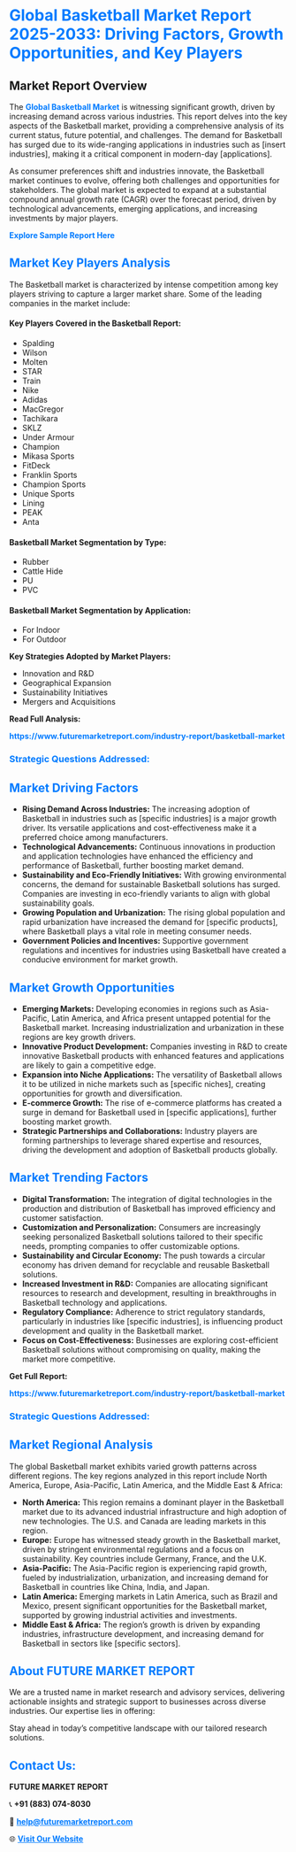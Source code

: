 <h1 style="color: #007BFF;">Global Basketball Market Report 2025-2033: Driving Factors, Growth Opportunities, and Key Players</h1>

<section id="overview">
<h2>Market Report Overview</h2>
<p>The <a href="https://www.futuremarketreport.com/industry-report/basketball-market" style="color: #007BFF; text-decoration: none;"><strong>Global Basketball Market</strong></a> is witnessing significant growth, driven by increasing demand across various industries. This report delves into the key aspects of the Basketball market, providing a comprehensive analysis of its current status, future potential, and challenges. The demand for Basketball has surged due to its wide-ranging applications in industries such as [insert industries], making it a critical component in modern-day [applications].</p>
<p>As consumer preferences shift and industries innovate, the Basketball market continues to evolve, offering both challenges and opportunities for stakeholders. The global market is expected to expand at a substantial compound annual growth rate (CAGR) over the forecast period, driven by technological advancements, emerging applications, and increasing investments by major players.</p>
</section>

<section id="overview">
<p><a href="https://www.futuremarketreport.com/request-sample/reportId=107819" style="color: #007BFF; text-decoration: none;"><strong>Explore Sample Report Here</strong></a></p>
</section>

<section id="key-players">
<h2 style="color: #007BFF;">Market Key Players Analysis</h2>
<p>The Basketball market is characterized by intense competition among key players striving to capture a larger market share. Some of the leading companies in the market include:</p>
<h4>Key Players Covered in the Basketball Report:</h4>
<ul><li>Spalding</li><li>Wilson</li><li>Molten</li><li>STAR</li><li>Train</li><li>Nike</li><li>Adidas</li><li>MacGregor</li><li>Tachikara</li><li>SKLZ</li><li>Under Armour</li><li>Champion</li><li>Mikasa Sports</li><li>FitDeck</li><li>Franklin Sports</li><li>Champion Sports</li><li>Unique Sports</li><li>Lining</li><li>PEAK</li><li>Anta</li></ul>
<h4>Basketball Market Segmentation by Type:</h4>
<ul><li>Rubber</li><li>Cattle Hide</li><li>PU</li><li>PVC</li></ul>

<h4>Basketball Market Segmentation by Application:</h4>
<ul><li>For Indoor</li><li>For Outdoor</li></ul>
<p><strong>Key Strategies Adopted by Market Players:</strong></p>
<ul>
<li>Innovation and R&D</li>
<li>Geographical Expansion</li>
<li>Sustainability Initiatives</li>
<li>Mergers and Acquisitions</li>
</ul>
</section>

<section>
<p><strong>Read Full Analysis: </strong></p><a href="https://www.futuremarketreport.com/industry-report/basketball-market" style="color: #007BFF; text-decoration: none;"><strong>https://www.futuremarketreport.com/industry-report/basketball-market</strong></a>
<h3 style="color: #007BFF;">Strategic Questions Addressed:</h3>
</section>

<section id="driving-factors">
<h2 style="color: #007BFF;">Market Driving Factors</h2>
<ul>
<li><strong>Rising Demand Across Industries:</strong> The increasing adoption of Basketball in industries such as [specific industries] is a major growth driver. Its versatile applications and cost-effectiveness make it a preferred choice among manufacturers.</li>
<li><strong>Technological Advancements:</strong> Continuous innovations in production and application technologies have enhanced the efficiency and performance of Basketball, further boosting market demand.</li>
<li><strong>Sustainability and Eco-Friendly Initiatives:</strong> With growing environmental concerns, the demand for sustainable Basketball solutions has surged. Companies are investing in eco-friendly variants to align with global sustainability goals.</li>
<li><strong>Growing Population and Urbanization:</strong> The rising global population and rapid urbanization have increased the demand for [specific products], where Basketball plays a vital role in meeting consumer needs.</li>
<li><strong>Government Policies and Incentives:</strong> Supportive government regulations and incentives for industries using Basketball have created a conducive environment for market growth.</li>
</ul>
</section>

<section id="growth-opportunities">
<h2 style="color: #007BFF;">Market Growth Opportunities</h2>
<ul>
<li><strong>Emerging Markets:</strong> Developing economies in regions such as Asia-Pacific, Latin America, and Africa present untapped potential for the Basketball market. Increasing industrialization and urbanization in these regions are key growth drivers.</li>
<li><strong>Innovative Product Development:</strong> Companies investing in R&D to create innovative Basketball products with enhanced features and applications are likely to gain a competitive edge.</li>
<li><strong>Expansion into Niche Applications:</strong> The versatility of Basketball allows it to be utilized in niche markets such as [specific niches], creating opportunities for growth and diversification.</li>
<li><strong>E-commerce Growth:</strong> The rise of e-commerce platforms has created a surge in demand for Basketball used in [specific applications], further boosting market growth.</li>
<li><strong>Strategic Partnerships and Collaborations:</strong> Industry players are forming partnerships to leverage shared expertise and resources, driving the development and adoption of Basketball products globally.</li>
</ul>
</section>

<section id="trending-factors">
<h2 style="color: #007BFF;">Market Trending Factors</h2>
<ul>
<li><strong>Digital Transformation:</strong> The integration of digital technologies in the production and distribution of Basketball has improved efficiency and customer satisfaction.</li>
<li><strong>Customization and Personalization:</strong> Consumers are increasingly seeking personalized Basketball solutions tailored to their specific needs, prompting companies to offer customizable options.</li>
<li><strong>Sustainability and Circular Economy:</strong> The push towards a circular economy has driven demand for recyclable and reusable Basketball solutions.</li>
<li><strong>Increased Investment in R&D:</strong> Companies are allocating significant resources to research and development, resulting in breakthroughs in Basketball technology and applications.</li>
<li><strong>Regulatory Compliance:</strong> Adherence to strict regulatory standards, particularly in industries like [specific industries], is influencing product development and quality in the Basketball market.</li>
<li><strong>Focus on Cost-Effectiveness:</strong> Businesses are exploring cost-efficient Basketball solutions without compromising on quality, making the market more competitive.</li>
</ul>
</section>

<section>
<p><strong>Get Full Report: </strong></p><a href="https://www.futuremarketreport.com/industry-report/basketball-market" style="color: #007BFF; text-decoration: none;"><strong>https://www.futuremarketreport.com/industry-report/basketball-market</strong></a>
<h3 style="color: #007BFF;">Strategic Questions Addressed:</h3>
</section>


<section id="regional-analysis">
<h2 style="color: #007BFF;">Market Regional Analysis</h2>
<p>The global Basketball market exhibits varied growth patterns across different regions. The key regions analyzed in this report include North America, Europe, Asia-Pacific, Latin America, and the Middle East & Africa:</p>
<ul>
<li><strong>North America:</strong> This region remains a dominant player in the Basketball market due to its advanced industrial infrastructure and high adoption of new technologies. The U.S. and Canada are leading markets in this region.</li>
<li><strong>Europe:</strong> Europe has witnessed steady growth in the Basketball market, driven by stringent environmental regulations and a focus on sustainability. Key countries include Germany, France, and the U.K.</li>
<li><strong>Asia-Pacific:</strong> The Asia-Pacific region is experiencing rapid growth, fueled by industrialization, urbanization, and increasing demand for Basketball in countries like China, India, and Japan.</li>
<li><strong>Latin America:</strong> Emerging markets in Latin America, such as Brazil and Mexico, present significant opportunities for the Basketball market, supported by growing industrial activities and investments.</li>
<li><strong>Middle East & Africa:</strong> The region’s growth is driven by expanding industries, infrastructure development, and increasing demand for Basketball in sectors like [specific sectors].</li>
</ul>
</section>

<footer>
<h2 style="color: #007BFF;">About FUTURE MARKET REPORT</h2>
<p>We are a trusted name in market research and advisory services, delivering actionable insights and strategic support to businesses across diverse industries. Our expertise lies in offering:</p>

<p>Stay ahead in today’s competitive landscape with our tailored research solutions.</p>

<h2 style="color: #007BFF;">Contact Us:</h2>
<p><strong>FUTURE MARKET REPORT</strong></p>
<p>📞 <strong>+91 (883) 074-8030</strong></p>
<p>📧 <strong><a href="mailto:help@futuremarketreport.com" style="color: #007BFF;">help@futuremarketreport.com</a></strong></p>
<p>🌐 <strong><a href="https://www.futuremarketreport.com/" style="color: #007BFF;">Visit Our Website</a></strong></p>
</footer>